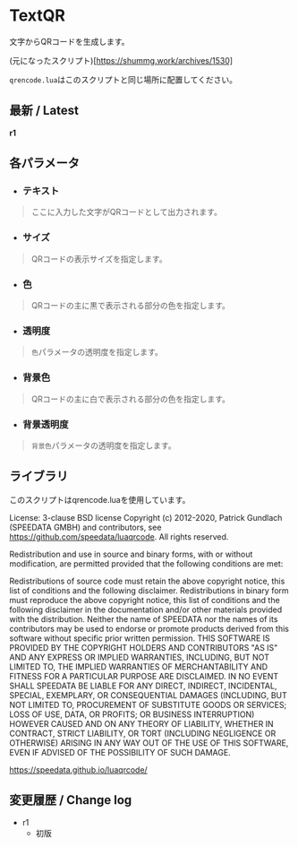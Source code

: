 # TextQR

文字からQRコードを生成します。

(元になったスクリプト)[https://shummg.work/archives/1530]


`qrencode.lua`はこのスクリプトと同じ場所に配置してください。


## 最新 / Latest

**r1**

## 各パラメータ

* ### テキスト
> ここに入力した文字がQRコードとして出力されます。

* ### サイズ
> QRコードの表示サイズを指定します。

* ### 色
> QRコードの主に黒で表示される部分の色を指定します。

* ### 透明度
> `色`パラメータの透明度を指定します。

* ### 背景色
> QRコードの主に白で表示される部分の色を指定します。

* ### 背景透明度
> `背景色`パラメータの透明度を指定します。



## ライブラリ
このスクリプトはqrencode.luaを使用しています。



License: 3-clause BSD license
Copyright (c) 2012-2020, Patrick Gundlach (SPEEDATA GMBH) and contributors, see https://github.com/speedata/luaqrcode. All rights reserved.

Redistribution and use in source and binary forms, with or without modification, are permitted provided that the following conditions are met:

Redistributions of source code must retain the above copyright notice, this list of conditions and the following disclaimer.
Redistributions in binary form must reproduce the above copyright notice, this list of conditions and the following disclaimer in the documentation and/or other materials provided with the distribution.
Neither the name of SPEEDATA nor the names of its contributors may be used to endorse or promote products derived from this software without specific prior written permission.
THIS SOFTWARE IS PROVIDED BY THE COPYRIGHT HOLDERS AND CONTRIBUTORS "AS IS" AND ANY EXPRESS OR IMPLIED WARRANTIES, INCLUDING, BUT NOT LIMITED TO, THE IMPLIED WARRANTIES OF MERCHANTABILITY AND FITNESS FOR A PARTICULAR PURPOSE ARE DISCLAIMED. IN NO EVENT SHALL SPEEDATA BE LIABLE FOR ANY DIRECT, INDIRECT, INCIDENTAL, SPECIAL, EXEMPLARY, OR CONSEQUENTIAL DAMAGES (INCLUDING, BUT NOT LIMITED TO, PROCUREMENT OF SUBSTITUTE GOODS OR SERVICES; LOSS OF USE, DATA, OR PROFITS; OR BUSINESS INTERRUPTION) HOWEVER CAUSED AND ON ANY THEORY OF LIABILITY, WHETHER IN CONTRACT, STRICT LIABILITY, OR TORT (INCLUDING NEGLIGENCE OR OTHERWISE) ARISING IN ANY WAY OUT OF THE USE OF THIS SOFTWARE, EVEN IF ADVISED OF THE POSSIBILITY OF SUCH DAMAGE.



https://speedata.github.io/luaqrcode/


## 変更履歴 / Change log

- r1
    - 初版